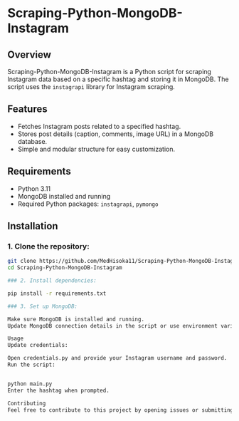 # Scraping-Python-MongoDB-Instagram

## Overview

Scraping-Python-MongoDB-Instagram is a Python script for scraping Instagram data based on a specific hashtag and storing it in MongoDB. The script uses the `instagrapi` library for Instagram scraping.

## Features

- Fetches Instagram posts related to a specified hashtag.
- Stores post details (caption, comments, image URL) in a MongoDB database.
- Simple and modular structure for easy customization.

## Requirements

- Python 3.11
- MongoDB installed and running
- Required Python packages: `instagrapi`, `pymongo`

## Installation

### 1. Clone the repository:

```bash
git clone https://github.com/MedHisoka11/Scraping-Python-MongoDB-Instagram.git
cd Scraping-Python-MongoDB-Instagram

### 2. Install dependencies:

pip install -r requirements.txt

### 3. Set up MongoDB:

Make sure MongoDB is installed and running.
Update MongoDB connection details in the script or use environment variables.

Usage
Update credentials:

Open credentials.py and provide your Instagram username and password.
Run the script:


python main.py
Enter the hashtag when prompted.

Contributing
Feel free to contribute to this project by opening issues or submitting pull requests. Your contributions are valuable and appreciated!
